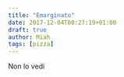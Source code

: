 ```yaml
---
title: "Emarginato"
date: 2017-12-04T00:27:19+01:00
draft: true
author: Miah
tags: [pizza]
---
```


Non lo vedi
